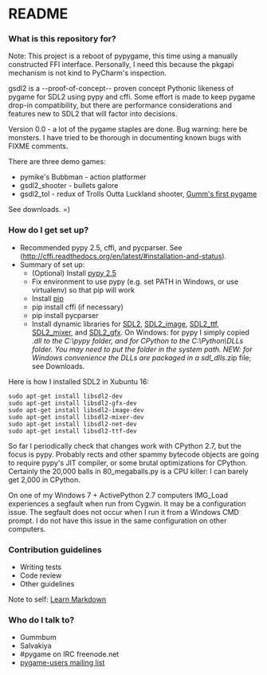 # README #

### What is this repository for? ###

Note: This project is a reboot of pypygame, this time using a manually constructed FFI interface. Personally, I need this because the pkgapi mechanism is not kind to PyCharm's inspection.

gsdl2 is a --proof-of-concept-- proven concept Pythonic likeness of pygame for SDL2 using pypy and cffi. Some effort is made to keep pygame drop-in compatibility, but there are performance considerations and features new to SDL2 that will factor into decisions.

Version 0.0 - a lot of the pygame staples are done. Bug warning: here be monsters. I have tried to be thorough in documenting known bugs with FIXME comments.

There are three demo games:

* pymike's Bubbman - action platformer
* gsdl2_shooter - bullets galore
* gsdl2_tol - redux of Trolls Outta Luckland shooter, [Gumm's first pygame](http://www.pygame.org/project-Trolls+Outta+Luckland-1358-2536.html)

See downloads. =)

### How do I get set up? ###

* Recommended pypy 2.5, cffi, and pycparser. See (http://cffi.readthedocs.org/en/latest/#installation-and-status).
* Summary of set up:
    * (Optional) Install [pypy 2.5](http://pypy.org/download.html)
    * Fix environment to use pypy (e.g. set PATH in Windows, or use virtualenv) so that pip will work
    * Install [pip](https://pip.pypa.io/en/latest/installing.html)
    * pip install cffi  (if necessary)
    * pip install pycparser
    * Install dynamic libraries for [SDL2](https://www.libsdl.org/download-2.0.php), [SDL2_image](https://www.libsdl.org/projects/SDL_image/), [SDL2_ttf](https://www.libsdl.org/projects/SDL_ttf/), [SDL2_mixer](https://www.libsdl.org/projects/SDL_mixer/), and [SDL2_gfx](https://sourceforge.net/projects/sdl2gfx/). On Windows: for pypy I simply copied *.dll to the C:\pypy folder, and for CPython to the C:\Python\DLLs folder. You may need to put the folder in the system path. NEW: for Windows convenience the DLLs are packaged in a sdl_dlls*.zip file; see Downloads.

Here is how I installed SDL2 in Xubuntu 16:

    sudo apt-get install libsdl2-dev
    sudo apt-get install libsdl2-gfx-dev
    sudo apt-get install libsdl2-image-dev
    sudo apt-get install libsdl2-mixer-dev
    sudo apt-get install libsdl2-net-dev
    sudo apt-get install libsdl2-ttf-dev

So far I periodically check that changes work with CPython 2.7, but the focus is pypy. Probably rects and other spammy bytecode objects are going to require pypy's JIT compiler, or some brutal optimizations for CPython. Certainly the 20,000 balls in 80_megaballs.py is a CPU killer: I can barely get 2,000 in CPython.

On one of my Windows 7 + ActivePython 2.7 computers IMG_Load experiences a segfault when run from Cygwin. It may be a configuration issue. The segfault does not occur when I run it from a Windows CMD prompt. I do not have this issue in the same configuration on other computers.

### Contribution guidelines ###

* Writing tests
* Code review
* Other guidelines

Note to self: [Learn Markdown](https://bitbucket.org/tutorials/markdowndemo)

### Who do I talk to? ###

* Gummbum
* Salvakiya
* #pygame on IRC freenode.net
* [pygame-users mailing list](http://www.mail-archive.com/pygame-users@seul.org/)